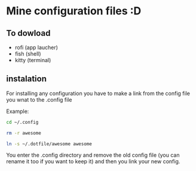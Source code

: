 # Mine configuration files :D

## To dowload

* rofi (app laucher)
* fish (shell)
* kitty (terminal)

## instalation

For installing any configuration you have to make a link from the config file you wnat to the .config file

Example:

```bash
cd ~/.config

rm -r awesome

ln -s ~/.dotfile/awesome awesome
```

You enter the .config directory and remove the old config file (you can rename it too if you want to keep it) and then you link your new config.